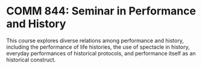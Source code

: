 # COMM 844: Seminar in Performance and History

This course explores diverse relations among performance and history, including the performance of life histories, the use of spectacle in history, everyday performances of historical protocols, and performance itself as an historical construct.